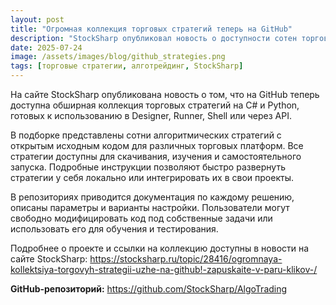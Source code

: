 ```yaml
---
layout: post
title: "Огромная коллекция торговых стратегий теперь на GitHub"
description: "StockSharp опубликовал новость о доступности сотен торговых стратегий с открытым исходным кодом на GitHub — для использования в Designer, Runner, Shell или через API."
date: 2025-07-24
image: /assets/images/blog/github_strategies.png
tags: [торговые стратегии, алготрейдинг, StockSharp]
---
```


На сайте StockSharp опубликована новость о том, что на GitHub теперь доступна обширная коллекция торговых стратегий на C# и Python, готовых к использованию в Designer, Runner, Shell или через API.

В подборке представлены сотни алгоритмических стратегий с открытым исходным кодом для различных торговых платформ. Все стратегии доступны для скачивания, изучения и самостоятельного запуска. Подробные инструкции позволяют быстро развернуть стратегии у себя локально или интегрировать их в свои проекты.

В репозиториях приводится документация по каждому решению, описаны параметры и варианты настройки. Пользователи могут свободно модифицировать код под собственные задачи или использовать его для обучения и тестирования.

Подробнее о проекте и ссылки на коллекцию доступны в новости на сайте StockSharp:
https://stocksharp.ru/topic/28416/ogromnaya-kollektsiya-torgovyh-strategii-uzhe-na-github!-zapuskaite-v-paru-klikov-/

**GitHub-репозиторий:** 
https://github.com/StockSharp/AlgoTrading